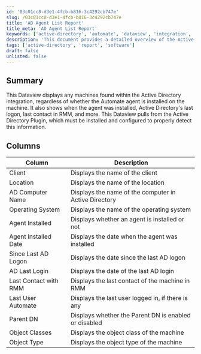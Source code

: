 ```yaml
---
id: '03c01cc8-d3e1-4fcb-b816-3c4292cb747e'
slug: /03c01cc8-d3e1-4fcb-b816-3c4292cb747e
title: 'AD Agent List Report'
title_meta: 'AD Agent List Report'
keywords: ['active-directory', 'automate', 'dataview', 'integration', 'agent']
description: 'This document provides a detailed overview of the Active Directory Dataview for Automate, including the columns displayed and the information retrieved from the Active Directory Plugin. It covers machine detection based on agent installation, last logon details, and more.'
tags: ['active-directory', 'report', 'software']
draft: false
unlisted: false
---
```


## Summary

This Dataview displays any machines found within the Active Directory integration, regardless of whether the Automate agent is installed on the machine. It also shows when the agent was installed, Active Directory's last logon, last contact in RMM, and more. This Dataview pulls from the Active Directory Plugin, which must be installed and configured to properly detect this information.

## Columns

| Column                   | Description                                         |
|--------------------------|-----------------------------------------------------|
| Client                   | Displays the name of the client                     |
| Location                 | Displays the name of the location                   |
| AD Computer Name         | Displays the name of the computer in Active Directory |
| Operating System         | Displays the name of the operating system           |
| Agent Installed          | Displays whether an agent is installed or not       |
| Agent Installed Date     | Displays the date when the agent was installed      |
| Since Last AD Logon     | Displays the date since the last AD logon           |
| AD Last Login            | Displays the date of the last AD login              |
| Last Contact with RMM    | Displays the last contact of the machine in RMM     |
| Last User Automate       | Displays the last user logged in, if there is any   |
| Parent DN                | Displays whether the Parent DN is enabled or disabled |
| Object Classes           | Displays the object class of the machine            |
| Object Type              | Displays the object type of the machine             |


